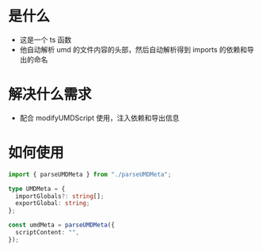 # 是什么

- 这是一个 ts 函数
- 他自动解析 umd 的文件内容的头部，然后自动解析得到 imports 的依赖和导出的命名

# 解决什么需求

- 配合 modifyUMDScript 使用，注入依赖和导出信息

# 如何使用

```ts
import { parseUMDMeta } from "./parseUMDMeta";

type UMDMeta = {
  importGlobals?: string[];
  exportGlobal: string;
};

const umdMeta = parseUMDMeta({
  scriptContent: "",
});
```
